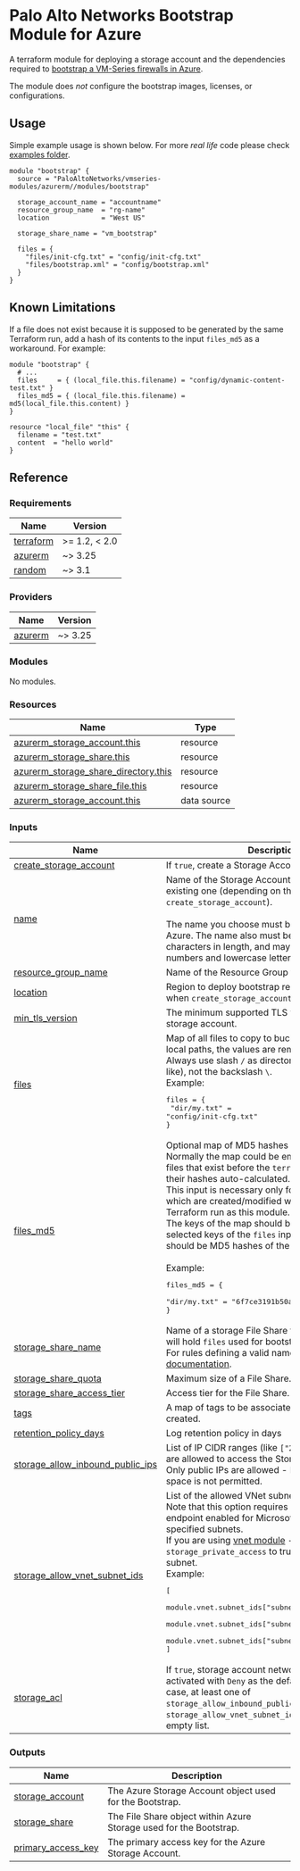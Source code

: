 # Palo Alto Networks Bootstrap Module for Azure

A terraform module for deploying a storage account and the dependencies required
to [bootstrap a VM-Series firewalls in Azure](https://docs.paloaltonetworks.com/vm-series/9-1/vm-series-deployment/bootstrap-the-vm-series-firewall/bootstrap-the-vm-series-firewall-in-azure.html#idd51f75b8-e579-44d6-a809-2fafcfe4b3b6).

The module does *not* configure the bootstrap images, licenses, or configurations.

## Usage

Simple example usage is shown below. For more *real life* code please check [examples folder](../../examples/).

```hcl
module "bootstrap" {
  source = "PaloAltoNetworks/vmseries-modules/azurerm//modules/bootstrap"

  storage_account_name = "accountname"
  resource_group_name  = "rg-name"
  location             = "West US"

  storage_share_name = "vm_bootstrap"

  files = {
    "files/init-cfg.txt" = "config/init-cfg.txt"
    "files/bootstrap.xml" = "config/bootstrap.xml"
  }
}
```

## Known Limitations

If a file does not exist because it is supposed to be generated by the same Terraform run, add a hash of its contents to
the input `files_md5` as a workaround. For example:

```hcl2
module "bootstrap" {
  # ...
  files     = { (local_file.this.filename) = "config/dynamic-content-test.txt" }
  files_md5 = { (local_file.this.filename) = md5(local_file.this.content) }
}

resource "local_file" "this" {
  filename = "test.txt"
  content  = "hello world"
}
```

## Reference
<!-- BEGINNING OF PRE-COMMIT-TERRAFORM DOCS HOOK -->
### Requirements

| Name | Version |
|------|---------|
| <a name="requirement_terraform"></a> [terraform](#requirement\_terraform) | >= 1.2, < 2.0 |
| <a name="requirement_azurerm"></a> [azurerm](#requirement\_azurerm) | ~> 3.25 |
| <a name="requirement_random"></a> [random](#requirement\_random) | ~> 3.1 |

### Providers

| Name | Version |
|------|---------|
| <a name="provider_azurerm"></a> [azurerm](#provider\_azurerm) | ~> 3.25 |

### Modules

No modules.

### Resources

| Name | Type |
|------|------|
| [azurerm_storage_account.this](https://registry.terraform.io/providers/hashicorp/azurerm/latest/docs/resources/storage_account) | resource |
| [azurerm_storage_share.this](https://registry.terraform.io/providers/hashicorp/azurerm/latest/docs/resources/storage_share) | resource |
| [azurerm_storage_share_directory.this](https://registry.terraform.io/providers/hashicorp/azurerm/latest/docs/resources/storage_share_directory) | resource |
| [azurerm_storage_share_file.this](https://registry.terraform.io/providers/hashicorp/azurerm/latest/docs/resources/storage_share_file) | resource |
| [azurerm_storage_account.this](https://registry.terraform.io/providers/hashicorp/azurerm/latest/docs/data-sources/storage_account) | data source |

### Inputs

| Name | Description | Type | Default | Required |
|------|-------------|------|---------|:--------:|
| <a name="input_create_storage_account"></a> [create\_storage\_account](#input\_create\_storage\_account) | If `true`, create a Storage Account. | `bool` | `true` | no |
| <a name="input_name"></a> [name](#input\_name) | Name of the Storage Account, either a new or an existing one (depending on the value of `create_storage_account`).<br><br>The name you choose must be unique across Azure. The name also must be between 3 and 24 characters in length, and may include only numbers and lowercase letters. | `string` | n/a | yes |
| <a name="input_resource_group_name"></a> [resource\_group\_name](#input\_resource\_group\_name) | Name of the Resource Group to use. | `string` | n/a | yes |
| <a name="input_location"></a> [location](#input\_location) | Region to deploy bootstrap resources. Ignored when `create_storage_account` is set to `false`. | `string` | `null` | no |
| <a name="input_min_tls_version"></a> [min\_tls\_version](#input\_min\_tls\_version) | The minimum supported TLS version for the storage account. | `string` | `"TLS1_2"` | no |
| <a name="input_files"></a> [files](#input\_files) | Map of all files to copy to bucket. The keys are local paths, the values are remote paths.<br>Always use slash `/` as directory separator (unix-like), not the backslash `\`.<br>Example:<pre>files = {<br>  "dir/my.txt" = "config/init-cfg.txt"<br>}</pre> | `map(string)` | `{}` | no |
| <a name="input_files_md5"></a> [files\_md5](#input\_files\_md5) | Optional map of MD5 hashes of file contents.<br>Normally the map could be empty, because all the files that exist before the `terraform apply` will have their hashes auto-calculated.<br>This input is necessary only for the selected files which are created/modified within the same Terraform run as this module.<br>The keys of the map should be identical with selected keys of the `files` input, while the values should be MD5 hashes of the contents of that file.<br><br>Example:<pre>files_md5 = {<br>    "dir/my.txt" = "6f7ce3191b50a58cc13e751a8f7ae3fd"<br>}</pre> | `map(string)` | `{}` | no |
| <a name="input_storage_share_name"></a> [storage\_share\_name](#input\_storage\_share\_name) | Name of a storage File Share to be created that will hold `files` used for bootstrapping.<br>For rules defining a valid name see [Microsoft documentation](https://docs.microsoft.com/en-us/rest/api/storageservices/Naming-and-Referencing-Shares--Directories--Files--and-Metadata#share-names). | `string` | `null` | no |
| <a name="input_storage_share_quota"></a> [storage\_share\_quota](#input\_storage\_share\_quota) | Maximum size of a File Share. | `number` | `50` | no |
| <a name="input_storage_share_access_tier"></a> [storage\_share\_access\_tier](#input\_storage\_share\_access\_tier) | Access tier for the File Share. | `string` | `"Cool"` | no |
| <a name="input_tags"></a> [tags](#input\_tags) | A map of tags to be associated with the resources created. | `map(string)` | `{}` | no |
| <a name="input_retention_policy_days"></a> [retention\_policy\_days](#input\_retention\_policy\_days) | Log retention policy in days | `number` | `7` | no |
| <a name="input_storage_allow_inbound_public_ips"></a> [storage\_allow\_inbound\_public\_ips](#input\_storage\_allow\_inbound\_public\_ips) | List of IP CIDR ranges (like `["23.23.23.23"]`) that are allowed to access the Storage Account.<br>Only public IPs are allowed - RFC1918 address space is not permitted. | `list(string)` | `[]` | no |
| <a name="input_storage_allow_vnet_subnet_ids"></a> [storage\_allow\_vnet\_subnet\_ids](#input\_storage\_allow\_vnet\_subnet\_ids) | List of the allowed VNet subnet ids.<br>Note that this option requires network service endpoint enabled for Microsoft Storage for the specified subnets.<br>If you are using [vnet module](../vnet/README.md) - set `storage_private_access` to true for the specific subnet.<br>Example:<pre>[<br>  module.vnet.subnet_ids["subnet-mgmt"],<br>  module.vnet.subnet_ids["subnet-pub"],<br>  module.vnet.subnet_ids["subnet-priv"]<br>]</pre> | `list(string)` | `[]` | no |
| <a name="input_storage_acl"></a> [storage\_acl](#input\_storage\_acl) | If `true`, storage account network rules will be activated with `Deny` as the default action. In such case, at least one of `storage_allow_inbound_public_ips` or `storage_allow_vnet_subnet_ids` must be a non-empty list. | `bool` | `true` | no |

### Outputs

| Name | Description |
|------|-------------|
| <a name="output_storage_account"></a> [storage\_account](#output\_storage\_account) | The Azure Storage Account object used for the Bootstrap. |
| <a name="output_storage_share"></a> [storage\_share](#output\_storage\_share) | The File Share object within Azure Storage used for the Bootstrap. |
| <a name="output_primary_access_key"></a> [primary\_access\_key](#output\_primary\_access\_key) | The primary access key for the Azure Storage Account. |
<!-- END OF PRE-COMMIT-TERRAFORM DOCS HOOK -->
